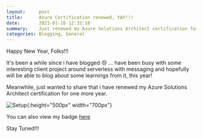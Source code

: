 ```yaml
---
layout:     post
title:      Azure Certification renewed, YAY!!!
date:       2021-01-10 12:32:18
summary:    Just renewed my Azure Solutions Architect certification for one more year.
categories: Blogging, General
---
```


Happy New Year, Folks!!!


It's been a while since i have blogged 😞 ... have been busy with some interesting client project around serverless with messaging and hopefully will be able to blog about some learnings from it, this year!


Meanwhile, just wanted to share that i have renewed my Azure Solutions Architect certification for one more year.


![Setup]({{site.url}}/images/renew-certification.png){:height="500px" width="700px"}


You can also view my badge [here](https://www.credly.com/badges/27646698-0547-4f64-9964-a50c740ce051/public_url)


Stay Tuned!!!

